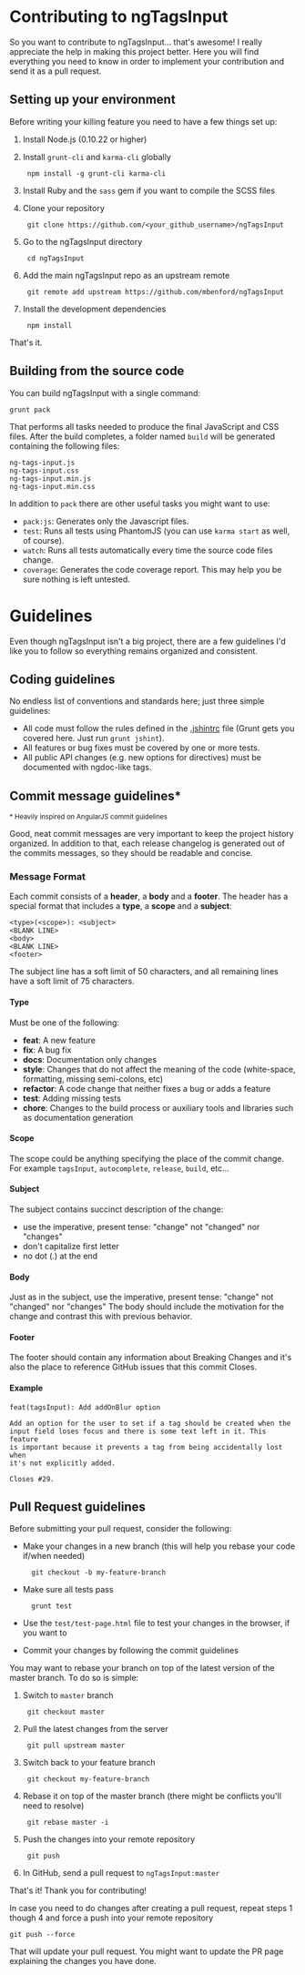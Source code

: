 # Contributing to ngTagsInput

So you want to contribute to ngTagsInput... that's awesome! I really appreciate the help in making this project better. Here you will find everything you need to know in order to implement your contribution and send it as a pull request.

## Setting up your environment

Before writing your killing feature you need to have a few things set up:

1. Install Node.js (0.10.22 or higher)
2. Install `grunt-cli` and `karma-cli` globally

        npm install -g grunt-cli karma-cli

3. Install Ruby and the `sass` gem if you want to compile the SCSS files
4. Clone your repository

        git clone https://github.com/<your_github_username>/ngTagsInput
        
5. Go to the ngTagsInput directory

        cd ngTagsInput
        
6. Add the main ngTagsInput repo as an upstream remote

        git remote add upstream https://github.com/mbenford/ngTagsInput

7. Install the development dependencies

        npm install
        
That's it.

## Building from the source code

You can build ngTagsInput with a single command:

    grunt pack
    
That performs all tasks needed to produce the final JavaScript and CSS files. After the build completes, a folder named `build` will be generated containing the following files:

    ng-tags-input.js
    ng-tags-input.css
    ng-tags-input.min.js
    ng-tags-input.min.css

In addition to `pack` there are other useful tasks you might want to use:

- `pack:js`: Generates only the Javascript files.
- `test`: Runs all tests using PhantomJS (you can use `karma start` as well, of course).
- `watch`: Runs all tests automatically every time the source code files change.
- `coverage`: Generates the code coverage report. This may help you be sure nothing is left untested.

# Guidelines

Even though ngTagsInput isn't a big project, there are a few guidelines I'd like you to follow so everything remains organized and consistent.

## Coding guidelines

No endless list of conventions and standards here; just three simple guidelines:

- All code must follow the rules defined in the [.jshintrc](/jshintrc) file (Grunt gets you covered here. Just run `grunt jshint`).
- All features or bug fixes must be covered by one or more tests.
- All public API changes (e.g. new options for directives) must be documented with ngdoc-like tags.

## Commit message guidelines*

<small>\* Heavily inspired on AngularJS commit guidelines</small>

Good, neat commit messages are very important to keep the project history organized. In addition to that, each release changelog is generated out of the commits messages, so they should be readable and concise.

### Message Format

Each commit consists of a **header**, a **body** and a **footer**. The header has a special format that includes a **type**, a **scope** and a **subject**:

    <type>(<scope>): <subject>
    <BLANK LINE>
    <body>
    <BLANK LINE>
    <footer>
    
The subject line has a soft limit of 50 characters, and all remaining lines have a soft limit of 75 characters.

#### Type

Must be one of the following:

- **feat**: A new feature
- **fix**: A bug fix
- **docs**: Documentation only changes
- **style**: Changes that do not affect the meaning of the code (white-space, formatting, missing semi-colons, etc)
- **refactor**: A code change that neither fixes a bug or adds a feature
- **test**: Adding missing tests
- **chore**: Changes to the build process or auxiliary tools and libraries such as documentation generation

#### Scope

The scope could be anything specifying the place of the commit change. For example `tagsInput`, `autocomplete`, `release`, `build`, etc...

#### Subject

The subject contains succinct description of the change:

- use the imperative, present tense: "change" not "changed" nor "changes"
- don't capitalize first letter
- no dot (.) at the end

#### Body

Just as in the subject, use the imperative, present tense: "change" not "changed" nor "changes" The body should include the motivation for the change and contrast this with previous behavior.

#### Footer

The footer should contain any information about Breaking Changes and it's also the place to reference GitHub issues that this commit Closes.

#### Example

    feat(tagsInput): Add addOnBlur option

    Add an option for the user to set if a tag should be created when the
    input field loses focus and there is some text left in it. This feature
    is important because it prevents a tag from being accidentally lost when
    it's not explicitly added.

    Closes #29.

## Pull Request guidelines

Before submitting your pull request, consider the following:

- Make your changes in a new branch (this will help you rebase your code if/when needed)

        git checkout -b my-feature-branch
              
- Make sure all tests pass

        grunt test
        
- Use the `test/test-page.html` file to test your changes in the browser, if you want to
- Commit your changes by following the commit guidelines

You may want to rebase your branch on top of the latest version of the master branch. To do so is simple:

1. Switch to `master` branch

        git checkout master      

2. Pull the latest changes from the server

        git pull upstream master
        
3. Switch back to your feature branch

        git checkout my-feature-branch
        
4. Rebase it on top of the master branch (there might be conflicts you'll need to resolve)

        git rebase master -i
        
5. Push the changes into your remote repository

        git push
        
6. In GitHub, send a pull request to `ngTagsInput:master`

That's it! Thank you for contributing!

In case you need to do changes after creating a pull request, repeat steps 1 though 4 and force a push into your remote repository

    git push --force
    
That will update your pull request. You might want to update the PR page explaining the changes you have done.